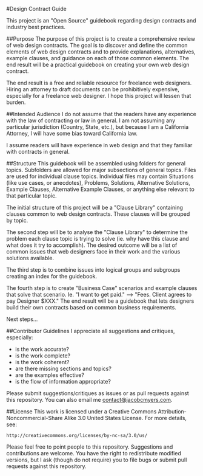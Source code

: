 #Design Contract Guide

This project is an "Open Source" guidebook regarding design contracts and industry best practices.

##Purpose
The purpose of this project is to create a comprehensive review of web design contracts. The goal is to discover and define the common elements of web design contracts and to provide  explanations, alternatives, example clauses, and guidance on each of those common elements. The end result will be a practical guidebook on creating your own web design contract. 

The end result is a free and reliable resource for freelance web designers. Hiring an attorney to draft documents can be prohibitively expensive, especially for a freelance web designer. I hope this project will lessen that burden.

##Intended Audience
I do not assume that the readers have any experience with the law of contracting or law in general. I am not assuming any particular jurisdiction (Country, State, etc.), but because I am a California Attorney, I will have some bias toward California law.

I assume readers will have experience in web design and that they familiar with contracts in general.

##Structure
This guidebook will be assembled using folders for general topics. Subfolders are allowed for major subsections of general topics. Files are used for individual clause topics. Individual files may contain Situations (like use cases, or anecdotes), Problems, Solutions, Alternative Solutions, Example Clauses, Alternative Example Clauses, or anything else relevant to that particular topic. 

The initial structure of this project will be a "Clause Library" containing clauses common to web design contracts. These clauses will be grouped by topic. 

The second step will be to analyse the "Clause Library" to determine the problem each clause topic is trying to solve (ie. why have this clause and what does it try to accomplish). The desired outcome will be a list of common issues that web designers face in their work and the various solutions available.

The third step is to combine issues into logical groups and subgroups creating an index for the guidebook.

The fourth step is to create "Business Case" scenarios and example clauses that solve that scenario. Ie. "I want to get paid." --> "Fees. Client agrees to pay Designer $XXX." The end result will be a guidebook that lets designers build their own contracts based on common business requirements.

Next steps...
		
##Contributor Guidelines
I appreciate all suggestions and critiques, especially:

 * is the work accurate?
 * is the work complete?
 * is the work coherent?
 * are there missing sections and topics?
 * are the examples effective?
 * is the flow of information appropriate?

Please submit suggestions/critiques as issues or as pull requests against this repository. You can also email me contact@jacobcmyers.com.

##License
This work is licensed under a Creative Commons Attribution-Noncommercial-Share Alike 3.0 United States License. For more details, see:

    http://creativecommons.org/licenses/by-nc-sa/3.0/us/

Please feel free to point people to this repository. Suggestions and contributions are welcome. You have the right to redistribute modified versions, but I ask (though do not require) you to file bugs or submit pull requests against this repository.